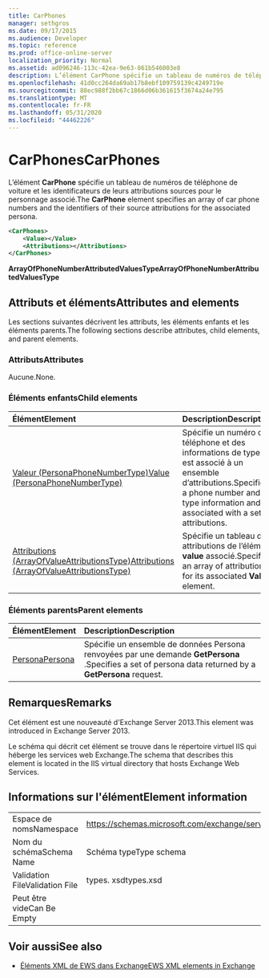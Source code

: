 ```yaml
---
title: CarPhones
manager: sethgros
ms.date: 09/17/2015
ms.audience: Developer
ms.topic: reference
ms.prod: office-online-server
localization_priority: Normal
ms.assetid: ad096246-113c-42ea-9e63-861b546003e8
description: L’élément CarPhone spécifie un tableau de numéros de téléphone de voiture et les identificateurs de leurs attributions sources pour le personnage associé.
ms.openlocfilehash: 41d0cc264da69ab17b8ebf109759139c4249719e
ms.sourcegitcommit: 88ec988f2bb67c1866d06b361615f3674a24e795
ms.translationtype: MT
ms.contentlocale: fr-FR
ms.lasthandoff: 05/31/2020
ms.locfileid: "44462226"
---
```

# <a name="carphones"></a><span data-ttu-id="746d0-103">CarPhones</span><span class="sxs-lookup"><span data-stu-id="746d0-103">CarPhones</span></span>

<span data-ttu-id="746d0-104">L’élément **CarPhone** spécifie un tableau de numéros de téléphone de voiture et les identificateurs de leurs attributions sources pour le personnage associé.</span><span class="sxs-lookup"><span data-stu-id="746d0-104">The **CarPhone** element specifies an array of car phone numbers and the identifiers of their source attributions for the associated persona.</span></span> 
  
```XML
<CarPhones>
    <Value></Value>
    <Attributions></Attributions>
</CarPhones>
```

 <span data-ttu-id="746d0-105">**ArrayOfPhoneNumberAttributedValuesType**</span><span class="sxs-lookup"><span data-stu-id="746d0-105">**ArrayOfPhoneNumberAttributedValuesType**</span></span>
## <a name="attributes-and-elements"></a><span data-ttu-id="746d0-106">Attributs et éléments</span><span class="sxs-lookup"><span data-stu-id="746d0-106">Attributes and elements</span></span>

<span data-ttu-id="746d0-107">Les sections suivantes décrivent les attributs, les éléments enfants et les éléments parents.</span><span class="sxs-lookup"><span data-stu-id="746d0-107">The following sections describe attributes, child elements, and parent elements.</span></span>
  
### <a name="attributes"></a><span data-ttu-id="746d0-108">Attributs</span><span class="sxs-lookup"><span data-stu-id="746d0-108">Attributes</span></span>

<span data-ttu-id="746d0-109">Aucune.</span><span class="sxs-lookup"><span data-stu-id="746d0-109">None.</span></span>
  
### <a name="child-elements"></a><span data-ttu-id="746d0-110">Éléments enfants</span><span class="sxs-lookup"><span data-stu-id="746d0-110">Child elements</span></span>

|<span data-ttu-id="746d0-111">**Élément**</span><span class="sxs-lookup"><span data-stu-id="746d0-111">**Element**</span></span>|<span data-ttu-id="746d0-112">**Description**</span><span class="sxs-lookup"><span data-stu-id="746d0-112">**Description**</span></span>|
|:-----|:-----|
|[<span data-ttu-id="746d0-113">Valeur (PersonaPhoneNumberType)</span><span class="sxs-lookup"><span data-stu-id="746d0-113">Value (PersonaPhoneNumberType)</span></span>](value-personaphonenumbertype.md) <br/> |<span data-ttu-id="746d0-114">Spécifie un numéro de téléphone et des informations de type et est associé à un ensemble d’attributions.</span><span class="sxs-lookup"><span data-stu-id="746d0-114">Specifies a phone number and type information and is associated with a set of attributions.</span></span>  <br/> |
|[<span data-ttu-id="746d0-115">Attributions (ArrayOfValueAttributionsType)</span><span class="sxs-lookup"><span data-stu-id="746d0-115">Attributions (ArrayOfValueAttributionsType)</span></span>](attributions-arrayofvalueattributionstype.md) <br/> |<span data-ttu-id="746d0-116">Spécifie un tableau des attributions de l’élément **value** associé.</span><span class="sxs-lookup"><span data-stu-id="746d0-116">Specifies an array of attributions for its associated **Value** element.</span></span>  <br/> |
   
### <a name="parent-elements"></a><span data-ttu-id="746d0-117">Éléments parents</span><span class="sxs-lookup"><span data-stu-id="746d0-117">Parent elements</span></span>

|<span data-ttu-id="746d0-118">**Élément**</span><span class="sxs-lookup"><span data-stu-id="746d0-118">**Element**</span></span>|<span data-ttu-id="746d0-119">**Description**</span><span class="sxs-lookup"><span data-stu-id="746d0-119">**Description**</span></span>|
|:-----|:-----|
|[<span data-ttu-id="746d0-120">Persona</span><span class="sxs-lookup"><span data-stu-id="746d0-120">Persona</span></span>](persona.md) <br/> |<span data-ttu-id="746d0-121">Spécifie un ensemble de données Persona renvoyées par une demande **GetPersona** .</span><span class="sxs-lookup"><span data-stu-id="746d0-121">Specifies a set of persona data returned by a **GetPersona** request.</span></span>  <br/> |
   
## <a name="remarks"></a><span data-ttu-id="746d0-122">Remarques</span><span class="sxs-lookup"><span data-stu-id="746d0-122">Remarks</span></span>

<span data-ttu-id="746d0-123">Cet élément est une nouveauté d'Exchange Server 2013.</span><span class="sxs-lookup"><span data-stu-id="746d0-123">This element was introduced in Exchange Server 2013.</span></span>
  
<span data-ttu-id="746d0-124">Le schéma qui décrit cet élément se trouve dans le répertoire virtuel IIS qui héberge les services web Exchange.</span><span class="sxs-lookup"><span data-stu-id="746d0-124">The schema that describes this element is located in the IIS virtual directory that hosts Exchange Web Services.</span></span>
  
## <a name="element-information"></a><span data-ttu-id="746d0-125">Informations sur l'élément</span><span class="sxs-lookup"><span data-stu-id="746d0-125">Element information</span></span>

|||
|:-----|:-----|
|<span data-ttu-id="746d0-126">Espace de noms</span><span class="sxs-lookup"><span data-stu-id="746d0-126">Namespace</span></span>  <br/> |https://schemas.microsoft.com/exchange/services/2006/types  <br/> |
|<span data-ttu-id="746d0-127">Nom du schéma</span><span class="sxs-lookup"><span data-stu-id="746d0-127">Schema Name</span></span>  <br/> |<span data-ttu-id="746d0-128">Schéma type</span><span class="sxs-lookup"><span data-stu-id="746d0-128">Type schema</span></span>  <br/> |
|<span data-ttu-id="746d0-129">Validation File</span><span class="sxs-lookup"><span data-stu-id="746d0-129">Validation File</span></span>  <br/> |<span data-ttu-id="746d0-130">types. xsd</span><span class="sxs-lookup"><span data-stu-id="746d0-130">types.xsd</span></span>  <br/> |
|<span data-ttu-id="746d0-131">Peut être vide</span><span class="sxs-lookup"><span data-stu-id="746d0-131">Can Be Empty</span></span>  <br/> ||
   
## <a name="see-also"></a><span data-ttu-id="746d0-132">Voir aussi</span><span class="sxs-lookup"><span data-stu-id="746d0-132">See also</span></span>



- [<span data-ttu-id="746d0-133">Éléments XML de EWS dans Exchange</span><span class="sxs-lookup"><span data-stu-id="746d0-133">EWS XML elements in Exchange</span></span>](ews-xml-elements-in-exchange.md)


